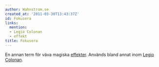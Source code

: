 ```yaml
---
author: Wahnstrom.se
created_at: '2011-03-30T13:43:37Z'
id: Fokusera
links:
  mention:
  - Legio Colonan
  - effekt
title: Fokusera
---
```


En annan term för väva magiska [effekter]. Används bland annat inom [Legio Colonan].

  [effekter]: effekt
  [Legio Colonan]: Legio_Colonan